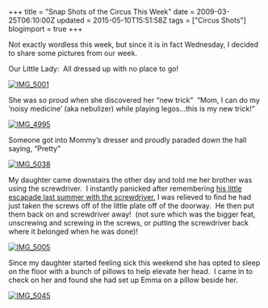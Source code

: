 +++
title = "Snap Shots of the Circus This Week"
date = 2009-03-25T06:10:00Z
updated = 2015-05-10T15:51:58Z
tags = ["Circus Shots"]
blogimport = true 
+++

  

Not exactly wordless this week, but since it is in fact Wednesday, I decided to share some pictures from our week.

Our Little Lady:  All dressed up with no place to go!

[![IMG_5001](https://latc.s3.amazonaws.com/wp-content/uploads/2009/03/img-5001-thumb.jpg "IMG_5001")](https://latc.s3.amazonaws.com/wp-content/uploads/2009/03/img-5001.jpg)

She was so proud when she discovered her “new trick”  “Mom, I can do my ‘noisy medicine’ (aka nebulizer) while playing legos…this is my new trick!”

[![IMG_4995](https://latc.s3.amazonaws.com/wp-content/uploads/2009/03/img-4995-thumb.jpg "IMG_4995")](https://latc.s3.amazonaws.com/wp-content/uploads/2009/03/img-4995.jpg)

Someone got into Mommy’s dresser and proudly paraded down the hall saying, “Pretty”

[![IMG_5038](https://latc.s3.amazonaws.com/wp-content/uploads/2009/03/img-5038-thumb.jpg "IMG_5038")](https://latc.s3.amazonaws.com/wp-content/uploads/2009/03/img-5038.jpg)

My daughter came downstairs the other day and told me her brother was using the screwdriver.  I instantly panicked after remembering [his little escapade last summer with the screwdriver.](http://lifeatthecircus.com/2008/06/16/the-knack/) I was relieved to find he had just taken the screws off of the little plate off of the doorway.  He then put them back on and screwdriver away!  (not sure which was the bigger feat, unscrewing and screwing in the screws, or putting the screwdriver back where it belonged when he was done)!

[![IMG_5005](https://latc.s3.amazonaws.com/wp-content/uploads/2009/03/img-5005-thumb.jpg "IMG_5005")](https://latc.s3.amazonaws.com/wp-content/uploads/2009/03/img-5005.jpg)

Since my daughter started feeling sick this weekend she has opted to sleep on the floor with a bunch of pillows to help elevate her head.  I came in to check on her and found she had set up Emma on a pillow beside her.

[![IMG_5045](https://latc.s3.amazonaws.com/wp-content/uploads/2009/03/img-5045-thumb.jpg "IMG_5045")](https://latc.s3.amazonaws.com/wp-content/uploads/2009/03/img-5045.jpg)
  
